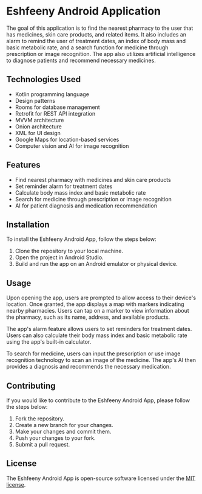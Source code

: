 <h1>Eshfeeny Android Application</h1>
	<p>The goal of this application is to find the nearest pharmacy to the user that has medicines, skin care products, and related items. It also includes an alarm to remind the user of treatment dates, an index of body mass and basic metabolic rate, and a search function for medicine through prescription or image recognition. The app also utilizes artificial intelligence to diagnose patients and recommend necessary medicines.</p>
	<h2>Technologies Used</h2>
	<ul>
		<li>Kotlin programming language</li>
		<li>Design patterns</li>
		<li>Rooms for database management</li>
		<li>Retrofit for REST API integration</li>
		<li>MVVM architecture</li>
		<li>Onion architecture</li>
		<li>XML for UI design</li>
		<li>Google Maps for location-based services</li>
		<li>Computer vision and AI for image recognition</li>
	</ul>
	<h2>Features</h2>
	<ul>
		<li>Find nearest pharmacy with medicines and skin care products</li>
		<li>Set reminder alarm for treatment dates</li>
		<li>Calculate body mass index and basic metabolic rate</li>
		<li>Search for medicine through prescription or image recognition</li>
		<li>AI for patient diagnosis and medication recommendation</li>
	</ul>
	<h2>Installation</h2>
	<p>To install the Eshfeeny Android App, follow the steps below:</p>
	<ol>
		<li>Clone the repository to your local machine.</li>
		<li>Open the project in Android Studio.</li>
		<li>Build and run the app on an Android emulator or physical device.</li>
	</ol>
	<h2>Usage</h2>
	<p>Upon opening the app, users are prompted to allow access to their device's location. Once granted, the app displays a map with markers indicating nearby pharmacies. Users can tap on a marker to view information about the pharmacy, such as its name, address, and available products.</p>
	<p>The app's alarm feature allows users to set reminders for treatment dates. Users can also calculate their body mass index and basic metabolic rate using the app's built-in calculator.</p>
	<p>To search for medicine, users can input the prescription or use image recognition technology to scan an image of the medicine. The app's AI then provides a diagnosis and recommends the necessary medication.</p>
	<h2>Contributing</h2>
	<p>If you would like to contribute to the Eshfeeny Android App, please follow the steps below:</p>
	<ol>
		<li>Fork the repository.</li>
		<li>Create a new branch for your changes.</li>
		<li>Make your changes and commit them.</li>
		<li>Push your changes to your fork.</li>
		<li>Submit a pull request.</li>
	</ol>
	<h2>License</h2>
	<p>The Eshfeeny Android App is open-source software licensed under the <a href="https://opensource.org/licenses/MIT">MIT license</a>.</p>
